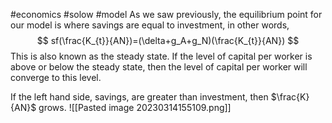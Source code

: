 #economics #solow #model 
As we saw previously, the equilibrium point for our model is where savings are equal to investment, in other words,
$$
sf(\frac{K_{t}}{AN})=(\delta+g_A+g_N)(\frac{K_{t}}{AN})
$$
This is also known as the steady state.
If the level of capital per worker is above or below the steady state, then the level of capital per worker will converge to this level.

If the left hand side, savings, are greater than investment, then $\frac{K}{AN}$ grows.
![[Pasted image 20230314155109.png]]
